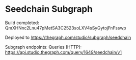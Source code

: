 # Seedchain Subgraph

Build completed: QmXHNnc2Lnu47pMetSA3C2523soLXV4sSyGytojFnFsswp

Deployed to https://thegraph.com/studio/subgraph/seedchain

Subgraph endpoints:
Queries (HTTP):     https://api.studio.thegraph.com/query/1649/seedchain/v1
